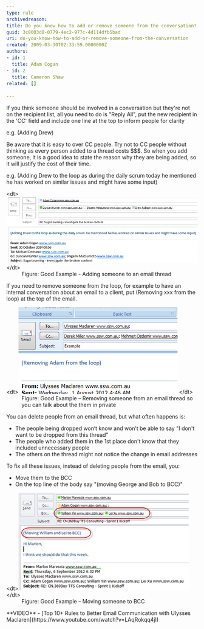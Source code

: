 ```yaml
---
type: rule
archivedreason: 
title: Do you know how to add or remove someone from the conversation?
guid: 3c8003d8-0779-4ec2-977c-4d114dfb5bad
uri: do-you-know-how-to-add-or-remove-someone-from-the-conversation
created: 2009-03-30T02:33:59.0000000Z
authors:
- id: 1
  title: Adam Cogan
- id: 2
  title: Cameron Shaw
related: []

---
```


If you think someone should be involved in a conversation but they're not on the recipient list, all you need to do is "Reply All", put the new recipient in the 'CC' field and include one line at the top to inform people for clarity

 e.g. (Adding Drew)



Be aware that it is easy to over CC people. Try not to CC people without thinking as every person added to a thread costs $$$. So when you add someone, it is a good idea to state the reason why they are being added, so it will justify the cost of their time.

 e.g. (Adding Drew to the loop as during the daily scrum today he mentioned he has worked on similar issues and might have some input)


<!--endintro-->
<dl class="goodImage">&lt;dt&gt;<img alt="Adding A Person To CC Good Example" src="AddingPersonToCcGoodExample.png">&lt;/dt&gt;<dd>Figure: Good Example - Adding someone to an email thread</dd></dl>
If you need to remove someone from the loop, for example to have an internal conversation about an email to a client, put (Removing xxx from the loop) at the top of the email.
<dl class="goodImage">&lt;dt&gt;<img alt="Add Recipient" src="RemoveRecipient.jpg"> &lt;/dt&gt;<dd>Figure: Good Example – Removing someone from an email thread so you can talk about the them in private</dd></dl>
You can delete people from an email thread, but what often happens is:

* The people being dropped won’t know and won’t be able to say "I don't want to be dropped from this thread"
* The people who added them in the 1st place don't know that they included unnecessary people
* The others on the thread might not notice the change in email addresses


To fix all these issues, instead of deleting people from the email, you:

* Move them to the BCC
* On the top line of the body say "(moving George and Bob to BCC)"

<dl class="goodImage">&lt;dt&gt;<img alt="Add Recipient" src="move-bcc.jpg"> &lt;/dt&gt;<dd>Figure: Good Example – Moving someone to BCC</dd></dl>
**VIDEO**  - [Top 10+ Rules to Better Email Communication with Ulysses Maclaren](https://www.youtube.com/watch?v=LAqRokqq4jI)
